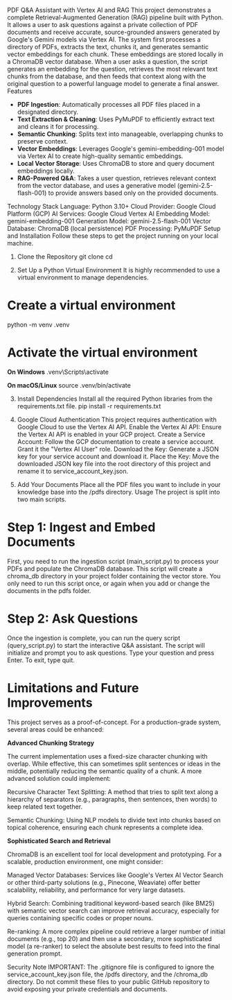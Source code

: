 PDF Q&A Assistant with Vertex AI and RAG
This project demonstrates a complete Retrieval-Augmented Generation (RAG) pipeline built with Python. It allows a user to ask questions against a private collection of PDF documents and receive accurate, source-grounded answers generated by Google's Gemini models via Vertex AI.
The system first processes a directory of PDFs, extracts the text, chunks it, and generates semantic vector embeddings for each chunk. These embeddings are stored locally in a ChromaDB vector database. When a user asks a question, the script generates an embedding for the question, retrieves the most relevant text chunks from the database, and then feeds that context along with the original question to a powerful language model to generate a final answer.
Features

- **PDF Ingestion**: Automatically processes all PDF files placed in a designated directory.
- **Text Extraction & Cleaning**: Uses PyMuPDF to efficiently extract text and cleans it for processing.
- **Semantic Chunking**: Splits text into manageable, overlapping chunks to preserve context.
- **Vector Embeddings**: Leverages Google's gemini-embedding-001 model via Vertex AI to create high-quality semantic embeddings.
- **Local Vector Storage**: Uses ChromaDB to store and query document embeddings locally.
- **RAG-Powered Q&A**: Takes a user question, retrieves relevant context from the vector database, and uses a generative model (gemini-2.5-flash-001) to provide answers based only on the provided documents.

Technology Stack
Language: Python 3.10+
Cloud Provider: Google Cloud Platform (GCP)
AI Services: Google Cloud Vertex AI
Embedding Model: gemini-embedding-001
Generation Model: gemini-2.5-flash-001
Vector Database: ChromaDB (local persistence)
PDF Processing: PyMuPDF
Setup and Installation
Follow these steps to get the project running on your local machine.

1. Clone the Repository
git clone <your-repository-url>
cd <your-repository-name>


2. Set Up a Python Virtual Environment
It is highly recommended to use a virtual environment to manage dependencies.
# Create a virtual environment
python -m venv .venv

# Activate the virtual environment

**On Windows**
.venv\Scripts\activate

**On macOS/Linux**
source .venv/bin/activate

3. Install Dependencies
Install all the required Python libraries from the requirements.txt file.
pip install -r requirements.txt


4. Google Cloud Authentication
This project requires authentication with Google Cloud to use the Vertex AI API.
Enable the Vertex AI API: Ensure the Vertex AI API is enabled in your GCP project.
Create a Service Account: Follow the GCP documentation to create a service account. Grant it the "Vertex AI User" role.
Download the Key: Generate a JSON key for your service account and download it.
Place the Key: Move the downloaded JSON key file into the root directory of this project and rename it to service_account_key.json.


5. Add Your Documents
Place all the PDF files you want to include in your knowledge base into the /pdfs directory.
Usage
The project is split into two main scripts.

# Step 1: Ingest and Embed Documents

First, you need to run the ingestion script (main_script.py) to process your PDFs and populate the ChromaDB database.
This script will create a chroma_db directory in your project folder containing the vector store. You only need to run this script once, or again when you add or change the documents in the pdfs folder.

# Step 2: Ask Questions

Once the ingestion is complete, you can run the query script (query_script.py) to start the interactive Q&A assistant.
The script will initialize and prompt you to ask questions. Type your question and press Enter. To exit, type quit.

# Limitations and Future Improvements
This project serves as a proof-of-concept. For a production-grade system, several areas could be enhanced:

**Advanced Chunking Strategy**

The current implementation uses a fixed-size character chunking with overlap. While effective, this can sometimes split sentences or ideas in the middle, potentially reducing the semantic quality of a chunk. A more advanced solution could implement:

Recursive Character Text Splitting: A method that tries to split text along a hierarchy of separators (e.g., paragraphs, then sentences, then words) to keep related text together.

Semantic Chunking: Using NLP models to divide text into chunks based on topical coherence, ensuring each chunk represents a complete idea.

**Sophisticated Search and Retrieval**

ChromaDB is an excellent tool for local development and prototyping. For a scalable, production environment, one might consider:

Managed Vector Databases: Services like Google's Vertex AI Vector Search or other third-party solutions (e.g., Pinecone, Weaviate) offer better scalability, reliability, and performance for very large datasets.

Hybrid Search: Combining traditional keyword-based search (like BM25) with semantic vector search can improve retrieval accuracy, especially for queries containing specific codes or proper nouns.

Re-ranking: A more complex pipeline could retrieve a larger number of initial documents (e.g., top 20) and then use a secondary, more sophisticated model (a re-ranker) to select the absolute best results to feed into the final generation prompt.

Security Note
IMPORTANT: The .gitignore file is configured to ignore the service_account_key.json file, the /pdfs directory, and the /chroma_db directory. Do not commit these files to your public GitHub repository to avoid exposing your private credentials and documents.
